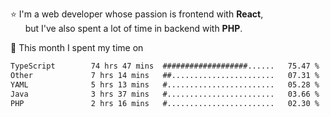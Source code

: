 ⭐ I'm a web developer whose passion is frontend with <b>React</b>,<br/>
&nbsp; &nbsp; &nbsp; but I've also spent a lot of time in backend with <b>PHP</b>.

📅 This month I spent my time on

<!--START_SECTION:waka-->

```txt
TypeScript        74 hrs 47 mins  ###################......   75.47 %
Other             7 hrs 14 mins   ##.......................   07.31 %
YAML              5 hrs 13 mins   #........................   05.28 %
Java              3 hrs 37 mins   #........................   03.66 %
PHP               2 hrs 16 mins   #........................   02.30 %
```

<!--END_SECTION:waka-->
